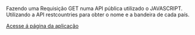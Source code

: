 Fazendo uma Requisição GET numa API pública utilizado o JAVASCRIPT.
Utilizando a API restcountries para obter o nome e a bandeira de cada país.

<a href="https://dionizioji.github.io/Requisicao_GET_com_javascript/">Acesse á página da aplicação</a>
